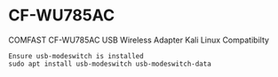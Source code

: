 # CF-WU785AC
COMFAST CF-WU785AC USB Wireless Adapter Kali Linux Compatibilty



```
Ensure usb-modeswitch is installed
sudo apt install usb-modeswitch usb-modeswitch-data
```
